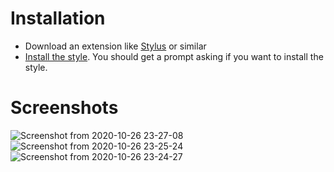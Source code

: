 # Installation

- Download an extension like [Stylus](https://add0n.com/stylus.html) or similar
- [Install the style](https://github.com/Alorel/dh3-restyled/raw/master/dh3-restyled.user.css). You should get a prompt asking if you want to install the style.

# Screenshots

![Screenshot from 2020-10-26 23-27-08](https://user-images.githubusercontent.com/4998038/97239172-e9f30e00-17e2-11eb-8720-d38ad6033175.png)
![Screenshot from 2020-10-26 23-25-24](https://user-images.githubusercontent.com/4998038/97239174-ea8ba480-17e2-11eb-8891-68772653c8a3.png)
![Screenshot from 2020-10-26 23-24-27](https://user-images.githubusercontent.com/4998038/97239175-ea8ba480-17e2-11eb-8fd6-0e812e7865d3.png)
